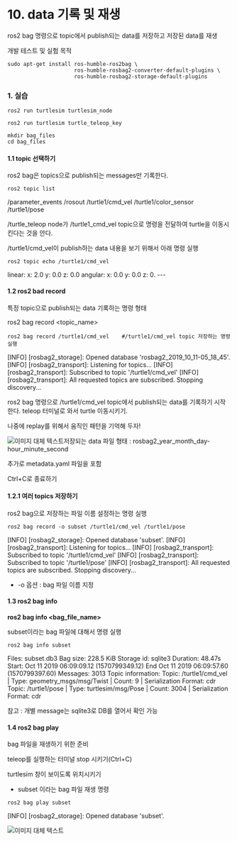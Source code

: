 # 10. data 기록 및 재생



ros2 bag 명령으로 topic에서 publish되는 data를 저장하고 저장된 data를 재생

개발 테스트 및 실험 목적

```
sudo apt-get install ros-humble-ros2bag \
                     ros-humble-rosbag2-converter-default-plugins \
                     ros-humble-rosbag2-storage-default-plugins
```



### 1. 실습

```
ros2 run turtlesim turtlesim_node
```

```
ros2 run turtlesim turtle_teleop_key
```

```
mkdir bag_files
cd bag_files
```



#### 1.1 topic 선택하기

ros2 bag은 topics으로 publish되는 messages만 기록한다.

```
ros2 topic list
```

/parameter_events
/rosout
/turtle1/cmd_vel
/turtle1/color_sensor
/turtle1/pose

/turtle_teleop node가 /turtle1_cmd_vel topic으로 명령을 전달하여 turtle을 이동시킨다는 것을 안다.

/turtle1/cmd_vel이 publish하는 data 내용을 보기 위해서 아래 명령 실행

```
ros2 topic echo /turtle1/cmd_vel
```

linear:
  x: 2.0
  y: 0.0
  z: 0.0
angular:
  x: 0.0
  y: 0.0
  z: 0.
  \---  



#### 1.2 ros2 bad record

특정 topic으로 publish되는 data 기록하는 명령 형태

ros2 bag record <topic_name>

```
ros2 bag record /turtle1/cmd_vel    #/turtle1/cmd_vel topic 저장하는 명령 실행
```

[INFO] [rosbag2_storage]: Opened database 'rosbag2_2019_10_11-05_18_45'.
[INFO] [rosbag2_transport]: Listening for topics...
[INFO] [rosbag2_transport]: Subscribed to topic '/turtle1/cmd_vel'
[INFO] [rosbag2_transport]: All requested topics are subscribed. Stopping discovery...

ros2 bag 명령으로 /turtle1/cmd_vel topic에서 publish되는 data를 기록하기 시작한다. teleop 터미널로 와서 turtle 이동시키기.

나중에 replay를 위해서 움직인 패턴을 기억해 두자!

<img src="https://github.com/firstbot1/ROS2STUDY/blob/main/1.CLI%20tools/pic/10_1.png" alt="이미지 대체 텍스트" style="float: left;">

저장되는 data 파일 형태 : rosbag2_year_month_day-hour_minute_second

추가로 metadata.yaml 파일을 포함

Ctrl+C로 종료하기



#### 1.2.1 여러 topics 저장하기

ros2 bag으로 저장하는 파일 이름 설정하는 명령 실행

```
ros2 bag record -o subset /turtle1/cmd_vel /turtle1/pose
```

[INFO] [rosbag2_storage]: Opened database 'subset'.
[INFO] [rosbag2_transport]: Listening for topics...
[INFO] [rosbag2_transport]: Subscribed to topic '/turtle1/cmd_vel'
[INFO] [rosbag2_transport]: Subscribed to topic '/turtle1/pose'
[INFO] [rosbag2_transport]: All requested topics are subscribed. Stopping discovery...

- -o 옵션 : bag 파일 이름 지정



#### 1.3 ros2 bag info

**ros2 bag info <bag_file_name>**

subset이라는 bag 파일에 대해서 명령 실행

```
ros2 bag info subset
```

Files:             subset.db3
Bag size:          228.5 KiB
Storage id:        sqlite3
Duration:          48.47s
Start:             Oct 11 2019 06:09:09.12 (1570799349.12)
End                Oct 11 2019 06:09:57.60 (1570799397.60)
Messages:          3013
Topic information: Topic: /turtle1/cmd_vel | Type: geometry_msgs/msg/Twist | Count: 9 | Serialization Format: cdr
                 Topic: /turtle1/pose | Type: turtlesim/msg/Pose | Count: 3004 | Serialization Format: cdr

참고 : 개별 message는 sqlite3로 DB를 열어서 확인 가능



####  1.4 ros2 bag play

bag 파일을 재생하기 위한 준비

teleop를 실행하는 터미널 stop 시키기(Ctrl+C)

turtlesim 창이 보이도록 위치시키기

- subset 이라는 bag 파일 재생 명령

```
ros2 bag play subset
```

[INFO] [rosbag2_storage]: Opened database 'subset'.



<img src="https://github.com/firstbot1/ROS2STUDY/blob/main/1.CLI%20tools/pic/10_2.png" alt="이미지 대체 텍스트" style="float: left;">
